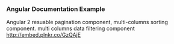 ### Angular Documentation Example 

Angular 2 resuable pagination component, multi-columns sorting component. multi columns data filtering component
http://embed.plnkr.co/GzQAjE
